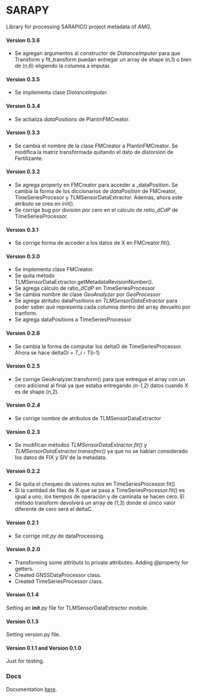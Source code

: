 # SARAPY

Library for processing SARAPICO project metadata of _AMG_.

#### Version 0.3.6

- Se agregan argumentos al constructor de _DistanceImputer_ para que Transform y fit_transform puedan entregar un array de shape (n,1) o bien de (n,6) eligiendo la columna a imputar.

#### Version 0.3.5

- Se implementa clase _DistanceImputer_.

#### Version 0.3.4

- Se actializa _dataPositions_ de PlantinFMCreator.

#### Version 0.3.3

- Se cambia el nombre de la clase FMCreator a PlantinFMCreator. Se modifica la matriz transformada quitando el dato de distorsión de Fertilizante.

#### Version 0.3.2

- Se agrega property en FMCreator para acceder a \_dataPosition. Se cambia la forma de los diccionarios de _dataPosition_ de FMCreator, TimeSeriesProcesor y TLMSensorDataExtractor. Además, ahora este atributo se crea en init().
- Se corrige bug por división por cero en el cálculo de _ratio_dCdP_ de TimeSeriesProcessor.

#### Version 0.3.1

- Se corrige forma de acceder a los datos de X en FMCreator.fit().

#### Version 0.3.0

- Se implementa clase FMCreator.
- Se quita método TLMSensorDataExtractor.getMetadataRevisionNumber().
- Se agrega cálculo de ratio_dCdP en TimeSeriesProcessor
- Se cambia nombre de clase _GeoAnalyzer_ por _GeoProcessor_
- Se agrega atritubo dataPositions en _TLMSensorDataExtractor_ para poder saber qué representa cada columna dentro del array devuelto por tranform.
- Se agrega dataPositions a TimeSeriesProcessor

#### Version 0.2.6

- Se cambia la forma de computar los deltaO de TimeSeriesProcessor. Ahora se hace deltaO*i = T_i - T*(i-1)

#### Version 0.2.5

- Se corrige GeoAnalyzer.transform() para que entregue el array con un cero adicional al final ya que estaba entregando _(n-1,2)_ datos cuando X es de shape (n,2).

#### Version 0.2.4

- Se corrige nombre de atributos de TLMSensorDataExtractor

#### Version 0.2.3

- Se modifican métodos _TLMSensorDataExtractor.fit()_ y _TLMSensorDataExtractor.transofmr()_ ya que no se habían considerado los datos de FIX y SIV de la metadata.

#### Version 0.2.2

- Se quita el chequeo de valores nulos en TimeSeriesProcessor.fit()
- Si la cantidad de filas de X que se pasa a TimeSeriesProcessor.fit() es igual a uno, los tiempos de operación y de caminata se hacen cero. El método transform devolverá un array de (1,3) donde el único valor diferente de cero será el deltaC.

#### Version 0.2.1

- Se corrige _init.py_ de dataProcessing.

#### Version 0.2.0

- Transforming some attributs to private attributes. Adding @property for getters.
- Created GNSSDataProcessor class.
- Created TimeSeriesProcessor class.

#### Version 0.1.4

Setting an **init**.py file for TLMSensorDataExtractor module.

#### Version 0.1.3

Setting version.py file.

#### Version 0.1.1 and Version 0.1.0

Just for testing.

### Docs

Documentation [here](https://github.com/lucasbaldezzari/sarapy/blob/main/docs/Docs.md).

